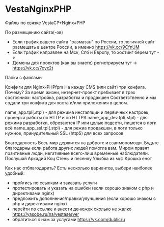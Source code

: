 # VestaNginxPHP
Файлы по связке VestaCP+Nginx+PHP

По размещению сайта(-ов)
- Если трафик вашего сайта "размазан" по России, то логичней сайт размещать в центре России, а именно https://vk.cc/9CfnUM
- Если трафик направлен на Мск, Спб и Европу, то хостинг берем тут -> 
- Домены для проектов (как вы знаете) регистрируем тут -> https://vk.cc/7oyx2t

Папки с файлами


Конфиги для Nginx-PHPfpm
На кажду CMS (или сайт) три конфига. 
Почему? За время жизни, интернет-проект пребывает в трех состояниях: настройка, разработка и продакшен
Соответственно и мы содали три конфига для хоста и/или приложения в целом.

name_app.tpl(.stpl)     - для режима инсталяции и первичных настроек, проверка работы по HTTP и по HTTPS
name_app_dev.tpl(.stpl) - для режима разработки, обрезаются IP или целые подсети, пишется в логи всё 
name_app_ssl.tpl(.stpl) - для режиа продакшен, в логи только нужное, принудительный SSL (httpS) для всех запросов

Благодарность
Весь мир держится на доброте и взаимопомощи. Будьте благодарны если работа других людей помогла вам. Миром правят позитивные люди, негативные всего-лиш временные наблюдатели. Послушай Аркадий Коц Стены и песенку Улыбка из м/ф Крошка енот

Как нас отблагодарить? 
Есть несколько вариантов, выбери наиболее удобный:
- пройтись по ссылкам и заказать услуги
- протестировать и указать на ошибки (если хорошо знаком с php и директивами nginx)
- предложить дополнения/правки/улучшения (если хорошо знаком с php и директивами nginx)
- перейти по ссылке и внести денюжек сколько не жалко https://yasobe.ru/na/vestaserver
- обратиться к нам за услугами https://vk.com/dublicru 
